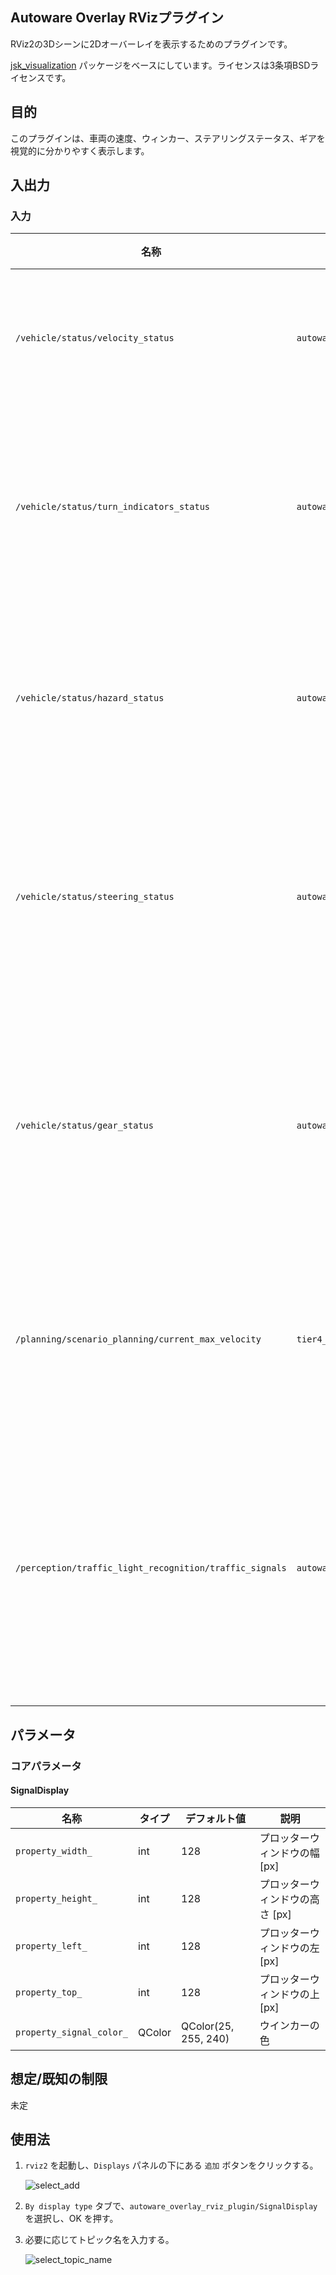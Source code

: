 ## Autoware Overlay RVizプラグイン

RViz2の3Dシーンに2Dオーバーレイを表示するためのプラグインです。

[jsk_visualization](https://github.com/jsk-ros-pkg/jsk_visualization)
パッケージをベースにしています。ライセンスは3条項BSDライセンスです。

## 目的

このプラグインは、車両の速度、ウィンカー、ステアリングステータス、ギアを視覚的に分かりやすく表示します。

## 入出力

### 入力

| 名称                                                    | 型                                                    | 説明                                    |
| ------------------------------------------------------- | ------------------------------------------------------- | --------------------------------------- |
| `/vehicle/status/velocity_status`                       | `autoware_vehicle_msgs::msg::VelocityReport`            | 車両速度のトピック                        |
| `/vehicle/status/turn_indicators_status`                | `autoware_vehicle_msgs::msg::TurnIndicatorsReport`      | ウインカーの状態のトピック                    |
| `/vehicle/status/hazard_status`                         | `autoware_vehicle_msgs::msg::HazardReport`              | ハザードの状態のトピック                        |
| `/vehicle/status/steering_status`                       | `autoware_vehicle_msgs::msg::SteeringReport`            | ステアリングの状態のトピック                    |
| `/vehicle/status/gear_status`                           | `autoware_vehicle_msgs::msg::GearReport`                | ギアのステータスに関するトピック                |
| `/planning/scenario_planning/current_max_velocity`      | `tier4_planning_msgs::msg::VelocityLimit`               | 速度制限に関するトピック                    |
| `/perception/traffic_light_recognition/traffic_signals` | `autoware_perception_msgs::msg::TrafficLightGroupArray` | 交通信号のステータスに関するトピック            |

## パラメータ

### コアパラメータ

#### SignalDisplay

| 名称 | タイプ | デフォルト値 | 説明 |
|---|---|---|---|
| `property_width_` | int | 128 | プロッターウィンドウの幅 [px] |
| `property_height_` | int | 128 | プロッターウィンドウの高さ [px] |
| `property_left_` | int | 128 | プロッターウィンドウの左 [px] |
| `property_top_` | int | 128 | プロッターウィンドウの上 [px] |
| `property_signal_color_` | QColor | QColor(25, 255, 240) | ウインカーの色 |

## 想定/既知の制限

未定

## 使用法

1. `rviz2` を起動し、`Displays` パネルの下にある `追加` ボタンをクリックする。

   ![select_add](./assets/images/select_add.png)

2. `By display type` タブで、`autoware_overlay_rviz_plugin/SignalDisplay` を選択し、OK を押す。

3. 必要に応じてトピック名を入力する。

   ![select_topic_name](./assets/images/select_topic_name.png)

